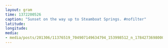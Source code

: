```yaml
---
layout: gram
time: 1372200526
caption: "Sunset on the way up to Steamboat Springs. #nofilter"
latitude: 
longitude: 
media:
- media/posts/201306/11376519_704907149634794_153998512_n_17842736980000351.jpg
---
```

